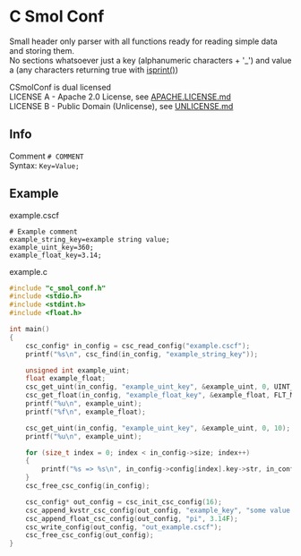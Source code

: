 # C Smol Conf
Small header only parser with all functions ready for reading simple data and storing them. <br/>
No sections whatsoever just a key (alphanumeric characters + '_') and value a (any characters returning true with [isprint()](https://en.cppreference.com/w/c/string/byte/isprint)) <br/>

CSmolConf is dual licensed <br/>
LICENSE A - Apache 2.0 License, see [APACHE.LICENSE.md](/APACHE.LICENSE.md) <br/>
LICENSE B - Public Domain (Unlicense), see [UNLICENSE.md](/UNLICENSE.md)

## Info
Comment ```# COMMENT ```<br/>
Syntax: ```Key=Value;```

## Example
example.cscf
```
# Example comment
example_string_key=example string value;
example_uint_key=360;
example_float_key=3.14;
```
example.c
```c
#include "c_smol_conf.h"
#include <stdio.h>
#include <stdint.h>
#include <float.h>

int main()
{
    csc_config* in_config = csc_read_config("example.cscf");
    printf("%s\n", csc_find(in_config, "example_string_key"));

    unsigned int example_uint;
    float example_float;
    csc_get_uint(in_config, "example_uint_key", &example_uint, 0, UINT_MAX);
    csc_get_float(in_config, "example_float_key", &example_float, FLT_MIN, FLT_MAX);
    printf("%u\n", example_uint);
    printf("%f\n", example_float);

    csc_get_uint(in_config, "example_uint_key", &example_uint, 0, 10);
    printf("%u\n", example_uint);

    for (size_t index = 0; index < in_config->size; index++)
    {
        printf("%s => %s\n", in_config->config[index].key->str, in_config->config[index].value->str);
    }
    csc_free_csc_config(in_config);

    csc_config* out_config = csc_init_csc_config(16);
    csc_append_kvstr_csc_config(out_config, "example_key", "some value with spaces");
    csc_append_float_csc_config(out_config, "pi", 3.14F);
    csc_write_config(out_config, "out_example.cscf");
    csc_free_csc_config(out_config);
}
```